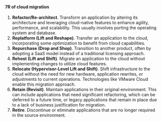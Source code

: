 #### 7R of cloud migration 
1. **Refactor/Re-architect**. Transform an application by altering its architecture and leveraging cloud-native features to enhance agility, performance, and scalability. This usually involves porting the operating system and database.
2. **Replatform (Lift and Reshape)**. Transfer an application to the cloud, incorporating some optimization to benefit from cloud capabilities.
3. **Repurchase (Drop and Shop)**. Transition to another product, often by adopting a SaaS model instead of a traditional licensing approach.
4. **Rehost (Lift and Shift)**. Migrate an application to the cloud without implementing changes to utilize cloud features.
5. **Relocate (Hypervisor-Level Lift and Shift)**. Shift infrastructure to the cloud without the need for new hardware, application rewrites, or adjustments to current operations. Technologies like VMware Cloud enable this migration approach.
6. **Retain (Revisit)**. Maintain applications in their original environment. This can include applications that need significant refactoring, which can be deferred to a future time, or legacy applications that remain in place due to a lack of business justification for migration.
7. **Retire**. Discontinue or eliminate applications that are no longer required in the source environment.